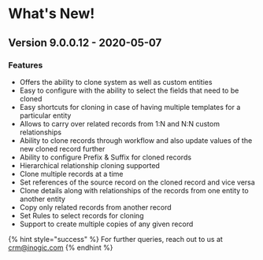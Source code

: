 # What's New!

## Version 9.0.0.12 - 2020-05-07

### Features

* Offers the ability to clone system as well as custom entities&#x20;
* Easy to configure with the ability to select the fields that need to be cloned&#x20;
* Easy shortcuts for cloning in case of having multiple templates for a particular entity&#x20;
* Allows to carry over related records from 1:N and N:N custom relationships&#x20;
* Ability to clone records through workflow and also update values of the new cloned record further&#x20;
* Ability to configure Prefix & Suffix for cloned records&#x20;
* Hierarchical relationship cloning supported&#x20;
* Clone multiple records at a time&#x20;
* Set references of the source record on the cloned record and vice versa&#x20;
* Clone details along with relationships of the records from one entity to another entity&#x20;
* Copy only related records from another record&#x20;
* Set Rules to select records for cloning&#x20;
* Support to create multiple copies of any given record

{% hint style="success" %}
For further queries, reach out to us at [crm@inogic.com](mailto:crm@inogic.com)
{% endhint %}



